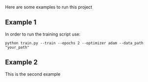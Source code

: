 


Here are some examples to run this project

## Example 1

In order to run the training script use:

```
python train.py --train --epochs 2 --optimizer adam --data_path "your_path"
```


## Example 2

This is the second example
